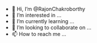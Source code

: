 - 👋 Hi, I’m @RajonChakroborthy
- 👀 I’m interested in ...
- 🌱 I’m currently learning ...
- 💞️ I’m looking to collaborate on ...
- 📫 How to reach me ...

<!---
RajonChakroborthy/RajonChakroborthy is a ✨ special ✨ repository because its `README.md` (this file) appears on your GitHub profile.
You can click the Preview link to take a look at your changes.
--->
